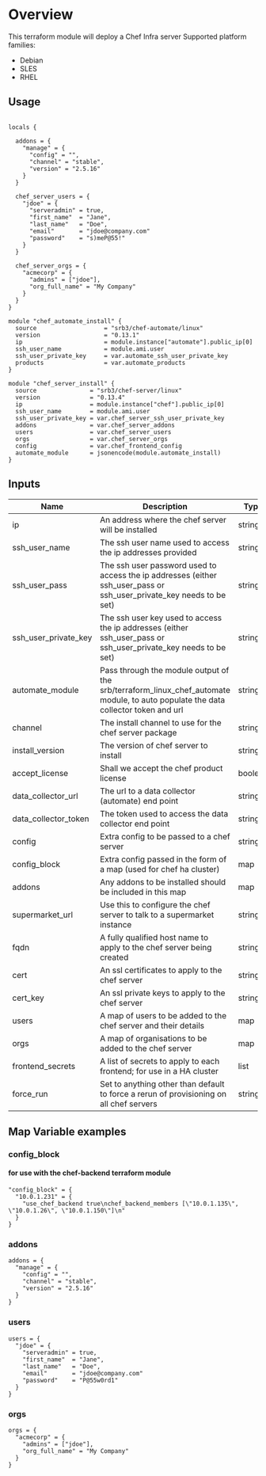 # Overview
This terraform module will deploy a Chef Infra server
Supported platform families:
 * Debian
 * SLES
 * RHEL

## Usage

```hcl

locals {

  addons = {
    "manage" = {
      "config" = "",
      "channel" = "stable",
      "version" = "2.5.16"
    }
  }

  chef_server_users = {
    "jdoe" = {
      "serveradmin" = true,
      "first_name"  = "Jane",
      "last_name"   = "Doe",
      "email"       = "jdoe@company.com"
      "password"    = "s)meP@55!"
    }
  }

  chef_server_orgs = {
    "acmecorp" = {
      "admins" = ["jdoe"],
      "org_full_name" = "My Company"
    }
  }
}

module "chef_automate_install" {
  source                   = "srb3/chef-automate/linux"
  version                  = "0.13.1"
  ip                       = module.instance["automate"].public_ip[0]
  ssh_user_name            = module.ami.user
  ssh_user_private_key     = var.automate_ssh_user_private_key
  products                 = var.automate_products
}

module "chef_server_install" {
  source               = "srb3/chef-server/linux"
  version              = "0.13.4"
  ip                   = module.instance["chef"].public_ip[0]
  ssh_user_name        = module.ami.user
  ssh_user_private_key = var.chef_server_ssh_user_private_key
  addons               = var.chef_server_addons
  users                = var.chef_server_users
  orgs                 = var.chef_server_orgs
  config               = var.chef_frontend_config
  automate_module      = jsonencode(module.automate_install)
}
```

## Inputs

| Name | Description | Type | Default | Required |
|------|-------------|------|---------|----------|
|ip|An address where the chef server will be installed|string||yes|
|ssh_user_name|The ssh user name used to access the ip addresses provided|string||yes|
|ssh_user_pass|The ssh user password used to access the ip addresses (either ssh_user_pass or ssh_user_private_key needs to be set)|string|""|no|
|ssh_user_private_key|The ssh user key used to access the ip addresses (either ssh_user_pass or ssh_user_private_key needs to be set)|string|""|no|
|automate_module|Pass through the module output of the srb/terraform_linux_chef_automate module, to auto populate the data collector token and url|string|""|no|
|channel|The install channel to use for the chef server package|string|stable|no|
|install_version|The version of chef server to install|string|12.19.31|no|
|accept_license|Shall we accept the chef product license|boolean|true|no|
|data_collector_url|The url to a data collector (automate) end point|string|""|no|
|data_collector_token|The token used to access the data collector end point|string|""|no|
|config|Extra config to be passed to a chef server|string|""|no|
|config_block|Extra config passed in the form of a map (used for chef ha cluster)|map|{}|no|
|addons|Any addons to be installed should be included in this map|map|{}|no|
|supermarket_url|Use this to configure the chef server to talk to a supermarket instance|string|""|no|
|fqdn|A fully qualified host name to apply to the chef server being created|string|""|no|
|cert|An ssl certificates to apply to the chef server|string|""|no|
|cert_key|An ssl private keys to apply to the chef server|string|""|no|
|users|A map of users to be added to the chef server and their details|map|{}|no|
|orgs|A map of organisations to be added to the chef server|map|{}|no|
|frontend_secrets|A list of secrets to apply to each frontend; for use in a HA cluster|list|[]|no|
|force_run|Set to anything other than default to force a rerun of provisioning on all chef servers|string|default|no|

## Map Variable examples

### config_block
#### for use with the chef-backend terraform module
```hcl
"config_block" = {
  "10.0.1.231" = {
    "use_chef_backend true\nchef_backend_members [\"10.0.1.135\", \"10.0.1.26\", \"10.0.1.150\"]\n"
  }
}
```

### addons

```hcl
addons = {
  "manage" = {
    "config" = "",
    "channel" = "stable",
    "version" = "2.5.16"
  }
}
```

### users
```hcl
users = {
  "jdoe" = {
    "serveradmin" = true, 
    "first_name"  = "Jane",
    "last_name"   = "Doe",
    "email"       = "jdoe@company.com"
    "password"    = "P@55w0rd1" 
  }
}
```

### orgs
```hcl
orgs = {
  "acmecorp" = {
    "admins" = ["jdoe"],
    "org_full_name" = "My Company"
  }
}

```

